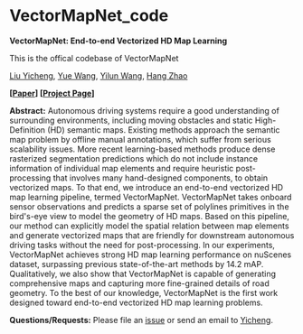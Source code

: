 # VectorMapNet_code
**VectorMapNet: End-to-end Vectorized HD Map Learning**

This is the offical codebase of VectorMapNet


[Liu Yicheng](https://scholar.google.com/citations?user=vRmsgQUAAAAJ&hl=zh-CN), [Yue Wang](https://people.csail.mit.edu/yuewang/), [Yilun Wang](https://scholar.google.com.hk/citations?user=nUyTDosAAAAJ&hl=en/), [Hang Zhao](http://people.csail.mit.edu/hangzhao/)

**[[Paper](https://arxiv.org/submit/4361297/view)] [[Project Page](https://tsinghua-mars-lab.github.io/vecmapnet/)]**

**Abstract:**
Autonomous driving systems require a good understanding of surrounding environments, including moving obstacles and static High-Definition (HD) semantic maps. Existing methods approach the semantic map problem by offline manual annotations, which suffer from serious scalability issues. More recent learning-based methods produce dense rasterized segmentation predictions which do not include instance information of individual map elements and require heuristic post-processing that involves many hand-designed components, to obtain vectorized maps. To that end, we introduce an end-to-end vectorized HD map learning pipeline, termed VectorMapNet. VectorMapNet takes onboard sensor observations and predicts a sparse set of polylines primitives in the bird's-eye view to model the geometry of HD maps. Based on this pipeline, our method can explicitly model the spatial relation between map elements and generate vectorized maps that are friendly for downstream autonomous driving tasks without the need for post-processing. In our experiments, VectorMapNet achieves strong HD map learning performance on nuScenes dataset, surpassing previous state-of-the-art methods by 14.2 mAP. Qualitatively, we also show that VectorMapNet is capable of generating comprehensive maps and capturing more fine-grained details of road geometry. To the best of our knowledge, VectorMapNet is the first work designed toward end-to-end vectorized HD map learning problems.

**Questions/Requests:** 
Please file an [issue](https://github.com/Tsinghua-MARS-Lab/vecmapnet/issues) or send an email to [Yicheng](moooooore66@gmail.com).
